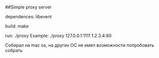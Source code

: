 ##Simple proxy server

dependences: libevent

build: make

run: ./proxy <listen> <connect>
Example: ./proxy 127.0.0.1:1111 1.2.3.4:80

Собирал на mac os, на других ОС не имел возможности попробовать собрать